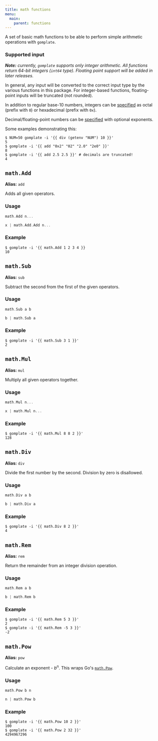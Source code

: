 ```yaml
---
title: math functions
menu:
  main:
    parent: functions
---
```


A set of basic math functions to be able to perform simple arithmetic operations with `gomplate`.

### Supported input

_**Note:** currently, `gomplate` supports only integer arithmetic. All functions
return 64-bit integers (`int64` type). Floating point support will be added in
later releases._

In general, any input will be converted to the correct input type by the various
functions in this package. For integer-based functions, floating-point inputs will
be truncated (not rounded).

In addition to regular base-10 numbers, integers can be
[specified](https://golang.org/ref/spec#Integer_literals) as octal (prefix with
`0`) or hexadecimal (prefix with `0x`).

Decimal/floating-point numbers can be [specified](https://golang.org/ref/spec#Floating-point_literals)
with optional exponents.

Some examples demonstrating this:

```console
$ NUM=50 gomplate -i '{{ div (getenv "NUM") 10 }}'
5
$ gomplate -i '{{ add "0x2" "02" "2.0" "2e0" }}'
8
$ gomplate -i '{{ add 2.5 2.5 }}' # decimals are truncated!
4
```

## `math.Add`

**Alias:** `add`

Adds all given operators.

### Usage
```go
math.Add n...
```
```go
x | math.Add.Add n...
```

### Example

```console
$ gomplate -i '{{ math.Add 1 2 3 4 }}
10
```

## `math.Sub`

**Alias:** `sub`

Subtract the second from the first of the given operators.

### Usage
```go
math.Sub a b
```
```go
b | math.Sub a
```

### Example

```console
$ gomplate -i '{{ math.Sub 3 1 }}'
2
```

## `math.Mul`

**Alias:** `mul`

Multiply all given operators together.

### Usage
```go
math.Mul n...
```
```go
x | math.Mul n...
```

### Example

```console
$ gomplate -i '{{ math.Mul 8 8 2 }}'
128
```

## `math.Div`

**Alias:** `div`

Divide the first number by the second. Division by zero is disallowed.

### Usage
```go
math.Div a b
```
```go
b | math.Div a
```

### Example

```console
$ gomplate -i '{{ math.Div 8 2 }}'
4
```

## `math.Rem`

**Alias:** `rem`

Return the remainder from an integer division operation.

### Usage
```go
math.Rem a b
```
```go
b | math.Rem b
```

### Example

```console
$ gomplate -i '{{ math.Rem 5 3 }}'
2
$ gomplate -i '{{ math.Rem -5 3 }}'
-2
```

## `math.Pow`

**Alias:** `pow`

Calculate an exponent - _b<sup>n</sup>_. This wraps Go's [`math.Pow`](https://golang.org/pkg/math/#Pow).

### Usage
```go
math.Pow b n
```
```go
n | math.Pow b
```

### Example

```console
$ gomplate -i '{{ math.Pow 10 2 }}'
100
$ gomplate -i '{{ math.Pow 2 32 }}'
4294967296
```

